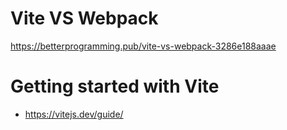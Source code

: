 # Vite VS Webpack

https://betterprogramming.pub/vite-vs-webpack-3286e188aaae

# Getting started with Vite

- https://vitejs.dev/guide/

